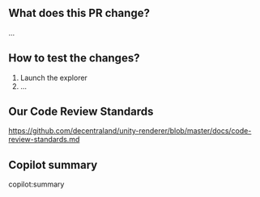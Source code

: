 ## What does this PR change?

<!--
In case you are fixing any specific issue, please refer to it with `fix: #issue_number`.
In case you are implementing a new feature, please write a detailed description about it.
As an optional step, you can link or add any useful external documentation to give more context about the proposed changes (for example: design/architecture documents, figma links, screenshots, etc.).
-->

...

## How to test the changes?

<!--
Explain how to test the feature (or fix) for someone who doesn't know anything about this implementation:
At very least add the specific URL from which to test the build and add to it any param you think it would be needed.
-->

1. Launch the explorer
2. ...

## Our Code Review Standards

https://github.com/decentraland/unity-renderer/blob/master/docs/code-review-standards.md

## Copilot summary

copilot:summary
